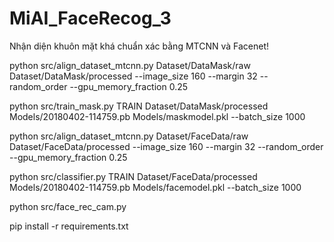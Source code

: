 # MiAI_FaceRecog_3
Nhận diện khuôn mặt khá chuẩn xác bằng MTCNN và Facenet!

python src/align_dataset_mtcnn.py  Dataset/DataMask/raw Dataset/DataMask/processed --image_size 160 --margin 32  --random_order --gpu_memory_fraction 0.25

python src/train_mask.py TRAIN Dataset/DataMask/processed Models/20180402-114759.pb Models/maskmodel.pkl --batch_size 1000


python src/align_dataset_mtcnn.py  Dataset/FaceData/raw Dataset/FaceData/processed --image_size 160 --margin 32  --random_order --gpu_memory_fraction 0.25

python src/classifier.py TRAIN Dataset/FaceData/processed Models/20180402-114759.pb Models/facemodel.pkl --batch_size 1000



python src/face_rec_cam.py 

pip install -r requirements.txt

